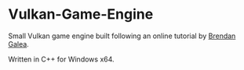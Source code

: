 # Vulkan-Game-Engine
Small Vulkan game engine built following an online tutorial by [Brendan Galea](https://www.youtube.com/watch?v=lr93-_cC8v4).

Written in C++ for Windows x64.
